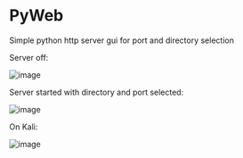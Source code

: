 # PyWeb
Simple python http server gui for port and directory selection



Server off:

![image](https://user-images.githubusercontent.com/59324018/209894854-6ca894f1-b305-4053-ad91-7a2236f6555f.png)



Server started with directory and port selected:

![image](https://user-images.githubusercontent.com/59324018/209895067-00c06f86-8317-46b4-b208-fbb41370b04b.png)


On Kali: 

![image](https://user-images.githubusercontent.com/59324018/209897588-5e93bf87-ee46-48a8-b79a-245d6e8c9037.png)







